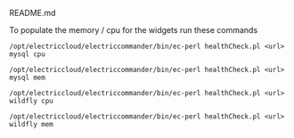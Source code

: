 README.md

To populate the memory / cpu for the widgets run these commands

    /opt/electriccloud/electriccommander/bin/ec-perl healthCheck.pl <url> mysql cpu
    
    /opt/electriccloud/electriccommander/bin/ec-perl healthCheck.pl <url> mysql mem
    
    /opt/electriccloud/electriccommander/bin/ec-perl healthCheck.pl <url> wildfly cpu
    
    /opt/electriccloud/electriccommander/bin/ec-perl healthCheck.pl <url> wildfly mem
    